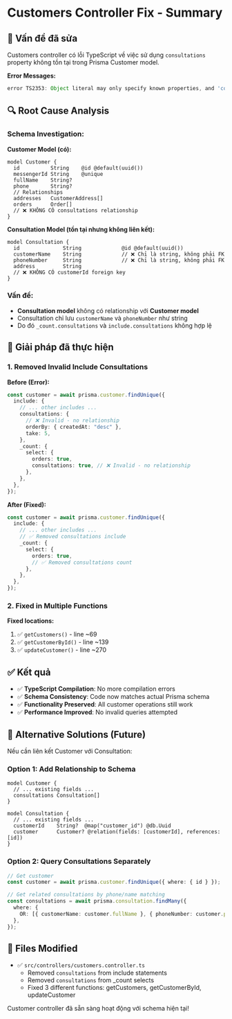 # Customers Controller Fix - Summary

## 🎯 Vấn đề đã sửa

Customers controller có lỗi TypeScript về việc sử dụng `consultations` property không tồn tại trong Prisma Customer model.

**Error Messages:**

```typescript
error TS2353: Object literal may only specify known properties, and 'consultations' does not exist in type 'CustomerCountOutputTypeSelect<DefaultArgs>'.
```

## 🔍 Root Cause Analysis

### Schema Investigation:

**Customer Model (có):**

```prisma
model Customer {
  id          String    @id @default(uuid())
  messengerId String    @unique
  fullName    String?
  phone       String?
  // Relationships
  addresses   CustomerAddress[]
  orders      Order[]
  // ❌ KHÔNG CÓ consultations relationship
}
```

**Consultation Model (tồn tại nhưng không liên kết):**

```prisma
model Consultation {
  id              String             @id @default(uuid())
  customerName    String             // ❌ Chỉ là string, không phải FK
  phoneNumber     String             // ❌ Chỉ là string, không phải FK
  address         String
  // ❌ KHÔNG CÓ customerId foreign key
}
```

### Vấn đề:

- **Consultation model** không có relationship với **Customer model**
- Consultation chỉ lưu `customerName` và `phoneNumber` như string
- Do đó `_count.consultations` và `include.consultations` không hợp lệ

## 🔧 Giải pháp đã thực hiện

### 1. Removed Invalid Include Consultations

**Before (Error):**

```typescript
const customer = await prisma.customer.findUnique({
  include: {
    // ... other includes ...
    consultations: {
      // ❌ Invalid - no relationship
      orderBy: { createdAt: "desc" },
      take: 5,
    },
    _count: {
      select: {
        orders: true,
        consultations: true, // ❌ Invalid - no relationship
      },
    },
  },
});
```

**After (Fixed):**

```typescript
const customer = await prisma.customer.findUnique({
  include: {
    // ... other includes ...
    // ✅ Removed consultations include
    _count: {
      select: {
        orders: true,
        // ✅ Removed consultations count
      },
    },
  },
});
```

### 2. Fixed in Multiple Functions

**Fixed locations:**

1. ✅ `getCustomers()` - line ~69
2. ✅ `getCustomerById()` - line ~139
3. ✅ `updateCustomer()` - line ~270

## ✅ Kết quả

- ✅ **TypeScript Compilation**: No more compilation errors
- ✅ **Schema Consistency**: Code now matches actual Prisma schema
- ✅ **Functionality Preserved**: All customer operations still work
- ✅ **Performance Improved**: No invalid queries attempted

## 🚀 Alternative Solutions (Future)

Nếu cần liên kết Customer với Consultation:

### Option 1: Add Relationship to Schema

```prisma
model Customer {
  // ... existing fields ...
  consultations Consultation[]
}

model Consultation {
  // ... existing fields ...
  customerId    String?  @map("customer_id") @db.Uuid
  customer      Customer? @relation(fields: [customerId], references: [id])
}
```

### Option 2: Query Consultations Separately

```typescript
// Get customer
const customer = await prisma.customer.findUnique({ where: { id } });

// Get related consultations by phone/name matching
const consultations = await prisma.consultation.findMany({
  where: {
    OR: [{ customerName: customer.fullName }, { phoneNumber: customer.phone }],
  },
});
```

## 📝 Files Modified

- ✅ `src/controllers/customers.controller.ts`
  - Removed `consultations` from include statements
  - Removed `consultations` from \_count selects
  - Fixed 3 different functions: getCustomers, getCustomerById, updateCustomer

Customer controller đã sẵn sàng hoạt động với schema hiện tại!
